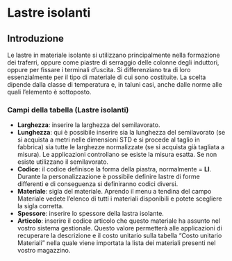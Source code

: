 # Lastre isolanti

## Introduzione
Le lastre in materiale isolante si utilizzano principalmente nella formazione dei traferri, oppure come piastre di serraggio delle colonne degli induttori, oppure per fissare i terminali d’uscita. Si differenziano tra di loro essenzialmente per il tipo di materiale di cui sono costituite. La scelta dipende dalla classe di temperatura e, in taluni casi, anche dalle norme alle quali l’elemento è sottoposto.


### Campi della tabella (Lastre isolanti)

- **Larghezza**: inserire la larghezza del semilavorato.
- **Lunghezza**: qui è possibile inserire sia la lunghezza del semilavorato (se si acquista a metri nelle dimensioni STD e si procede al taglio in fabbrica) sia tutte le larghezze normalizzate (se si acquista già tagliata a misura). Le applicazioni controllano se esiste la misura esatta. Se non esiste utilizzano il semilavorato.
- **Codice**: il codice definisce la forma della piastra, normalmente = **LI**. Durante la personalizzazione è possibile definire lastre di forme differenti e di conseguenza si definiranno codici diversi.
- **Materiale**: sigla del materiale. Aprendo il menu a tendina del campo Materiale vedete l’elenco di tutti i materiali disponibili e potete scegliere la sigla corretta.
- **Spessore**: inserire lo spessore della lastra isolante.
- **Articolo**: inserire il codice articolo che questo materiale ha assunto nel vostro sistema gestionale. Questo valore permetterà alle applicazioni di recuperare la descrizione e il costo unitario sulla tabella “Costo unitario Materiali” nella quale viene importata la lista dei materiali presenti nel vostro magazzino.
